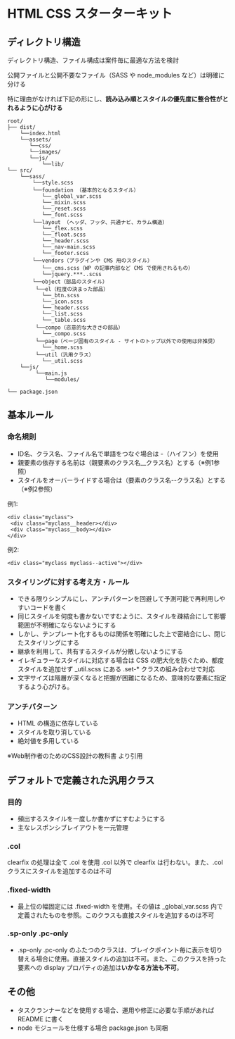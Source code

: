 # HTML CSS スターターキット

## ディレクトリ構造

ディレクトリ構造、ファイル構成は案件毎に最適な方法を検討

公開ファイルと公開不要なファイル（SASS や node_modules など）は明確に分ける

特に理由がなければ下記の形にし、**読み込み順とスタイルの優先度に整合性がとれるように心がける**

    root/
    ├── dist/
        └──index.html
        └──assets/
           └──css/
           └──images/
           └──js/
               └──lib/
    └── src/
        └──sass/
            └──style.scss
            └──foundation （基本的となるスタイル）
               └──_global_var.scss
               └──_mixin.scss
               └──_reset.scss
               └──_font.scss
            └──layout （ヘッダ、フッタ、共通ナビ、カラム構造）
               └──_flex.scss
               └──_float.scss
               └──_header.scss
               └──_nav-main.scss
               └──_footer.scss
            └──vendors（プラグインや CMS 用のスタイル）
               └──_cms.scss（WP の記事内部など CMS で使用されるもの）
               └──jquery.***..scss
            └──object（部品のスタイル）
             └──el（粒度の決まった部品）
               └──_btn.scss
               └──_icon.scss
               └──_header.scss
               └──_list.scss
               └──_table.scss
             └──compo（恣意的な大きさの部品）
               └──_compo.scss
             └──page（ページ固有のスタイル - サイトのトップ以外での使用は非推奨）
               └──_home.scss
             └──util（汎用クラス）
               └──_util.scss
        └──js/
             └──main.js
                └──modules/

    └── package.json
    
## 基本ルール

### 命名規則
- ID名、クラス名、ファイル名で単語をつなぐ場合は -（ハイフン）を使用
- 親要素の依存する名前は（親要素のクラス名__クラス名）とする（※例1参照）
- スタイルをオーバーライドする場合は（要素のクラス名--クラス名）とする（※例2参照）
  
例1:

    <div class="myclass">
     <div class="myclass__header></div>
     <div class="myclass__body></div>
    </div>

例2:
  
    <div class="myclass myclass--active"></div>

  

### スタイリングに対する考え方・ルール

- できる限りシンプルにし、アンチパターンを回避して予測可能で再利用しやすいコードを書く
- 同じスタイルを何度も書かないですむように、スタイルを疎結合にして影響範囲が不明確にならないようにする
- しかし、テンプレート化するものは関係を明確にした上で密結合にし、閉じたスタイリングにする
- 継承を利用して、共有するスタイルが分散しないようにする
- イレギュラーなスタイルに対応する場合は CSS の肥大化を防ぐため、都度スタイルを追加せず _util.scss にある .set-\* クラスの組み合わせで対応
- 文字サイズは階層が深くなると把握が困難になるため、意味的な要素に指定するよう心がける。
  
### アンチパターン
- HTML の構造に依存している
- スタイルを取り消している
- 絶対値を多用している

※Web制作者のためのCSS設計の教科書 より引用

## デフォルトで定義された汎用クラス
### 目的
- 頻出するスタイルを一度しか書かずにすむようにする
- 主なレスポンシブレイアウトを一元管理

### .col
clearfix の処理は全て .col を使用 .col 以外で clearfix は行わない。また、.col クラスにスタイルを追加するのは不可

### .fixed-width
- 最上位の幅固定には .fixed-width を使用。その値は _global_var.scss 内で定義されたものを参照。このクラスも直接スタイルを追加するのは不可

### .sp-only .pc-only
- .sp-only .pc-only のふたつのクラスは、ブレイクポイント毎に表示を切り替える場合に使用。直接スタイルの追加は不可。また、このクラスを持った要素への display プロパティの追加は**いかなる方法も不可**。

## その他
- タスクランナーなどを使用する場合、運用や修正に必要な手順があれば README に書く
- node モジュールを仕様する場合 package.json も同梱


